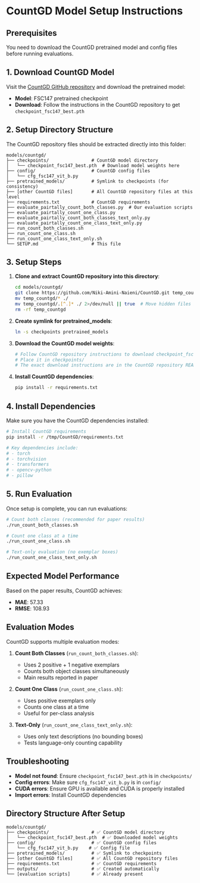 # CountGD Model Setup Instructions

## Prerequisites

You need to download the CountGD pretrained model and config files before running evaluations.

## 1. Download CountGD Model

Visit the [CountGD GitHub repository](https://github.com/Niki-Amini-Naieni/CountGD) and download the pretrained model:

- **Model**: FSC147 pretrained checkpoint
- **Download**: Follow the instructions in the CountGD repository to get `checkpoint_fsc147_best.pth`

## 2. Setup Directory Structure

The CountGD repository files should be extracted directly into this folder:

```
models/countgd/
├── checkpoints/                # CountGD model directory
│   └── checkpoint_fsc147_best.pth  # Download model weights here
├── config/                     # CountGD config files
│   └── cfg_fsc147_vit_b.py
├── pretrained_models/          # Symlink to checkpoints (for consistency)
├── [other CountGD files]       # All CountGD repository files at this level
├── requirements.txt            # CountGD requirements
├── evaluate_pairtally_count_both_classes.py  # Our evaluation scripts
├── evaluate_pairtally_count_one_class.py
├── evaluate_pairtally_count_both_classes_text_only.py
├── evaluate_pairtally_count_one_class_text_only.py
├── run_count_both_classes.sh
├── run_count_one_class.sh
├── run_count_one_class_text_only.sh
└── SETUP.md                    # This file
```

## 3. Setup Steps

1. **Clone and extract CountGD repository into this directory**:
   ```bash
   cd models/countgd/
   git clone https://github.com/Niki-Amini-Naieni/CountGD.git temp_countgd
   mv temp_countgd/* ./
   mv temp_countgd/.[^.]* ./ 2>/dev/null || true  # Move hidden files if any
   rm -rf temp_countgd
   ```

2. **Create symlink for pretrained_models**:
   ```bash
   ln -s checkpoints pretrained_models
   ```

3. **Download the CountGD model weights**:
   ```bash
   # Follow CountGD repository instructions to download checkpoint_fsc147_best.pth
   # Place it in checkpoints/
   # The exact download instructions are in the CountGD repository README
   ```

4. **Install CountGD dependencies**:
   ```bash
   pip install -r requirements.txt
   ```

## 4. Install Dependencies

Make sure you have the CountGD dependencies installed:

```bash
# Install CountGD requirements
pip install -r /tmp/CountGD/requirements.txt

# Key dependencies include:
# - torch
# - torchvision  
# - transformers
# - opencv-python
# - pillow
```

## 5. Run Evaluation

Once setup is complete, you can run evaluations:

```bash
# Count both classes (recommended for paper results)
./run_count_both_classes.sh

# Count one class at a time
./run_count_one_class.sh

# Text-only evaluation (no exemplar boxes)
./run_count_one_class_text_only.sh
```

## Expected Model Performance

Based on the paper results, CountGD achieves:
- **MAE**: 57.33
- **RMSE**: 108.93

## Evaluation Modes

CountGD supports multiple evaluation modes:

1. **Count Both Classes** (`run_count_both_classes.sh`):
   - Uses 2 positive + 1 negative exemplars
   - Counts both object classes simultaneously
   - Main results reported in paper

2. **Count One Class** (`run_count_one_class.sh`):
   - Uses positive exemplars only
   - Counts one class at a time
   - Useful for per-class analysis

3. **Text-Only** (`run_count_one_class_text_only.sh`):
   - Uses only text descriptions (no bounding boxes)
   - Tests language-only counting capability

## Troubleshooting

- **Model not found**: Ensure `checkpoint_fsc147_best.pth` is in `checkpoints/`
- **Config errors**: Make sure `cfg_fsc147_vit_b.py` is in `config/`
- **CUDA errors**: Ensure GPU is available and CUDA is properly installed
- **Import errors**: Install CountGD dependencies

## Directory Structure After Setup

```
models/countgd/
├── checkpoints/                # ✅ CountGD model directory
│   └── checkpoint_fsc147_best.pth  # ✅ Downloaded model weights
├── config/                     # ✅ CountGD config files
│   └── cfg_fsc147_vit_b.py    # ✅ Config file
├── pretrained_models/          # ✅ Symlink to checkpoints
├── [other CountGD files]       # ✅ All CountGD repository files
├── requirements.txt            # ✅ CountGD requirements
├── outputs/                    # ✅ Created automatically
└── [evaluation scripts]        # ✅ Already present
```
